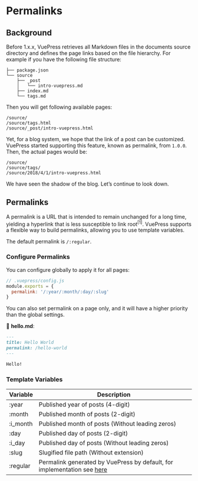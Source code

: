 # Permalinks

## Background

Before 1.x.x, VuePress retrieves all Markdown files in the documents source directory and defines the page links based on the file hierarchy. For example if you have the following file structure:

```
├── package.json
└── source
    ├── _post
    │   └── intro-vuepress.md
    ├── index.md
    └── tags.md
```

Then you will get following available pages:

```
/source/
/source/tags.html
/source/_post/intro-vuepress.html
```

Yet, for a blog system, we hope that the link of a post can be customized. VuePress started supporting this feature, known as permalink, from `1.0.0`. Then, the actual pages would be:

```
/source/
/source/tags/
/source/2018/4/1/intro-vuepress.html
```

We have seen the shadow of the blog. Let’s continue to look down.

## Permalinks

A permalink is a URL that is intended to remain unchanged for a long time, yielding a hyperlink that is less susceptible to link root<sup>[1]</sup>. VuePress supports a flexible way to build permalinks, allowing you to use template variables.

The default permalink is `/:regular`.

### Configure Permalinks

You can configure globally to apply it for all pages:

```js
// .vuepress/config.js
module.exports = {
  permalink: '/:year/:month/:day/:slug'
}
```

You can also set permalink on a page only, and it will have a higher priority than the global settings.

📝 __hello.md__:

```markdown
---
title: Hello World
permalink: /hello-world
---

Hello!
```

### Template Variables

| Variable | Description |
|---|---|
|:year|Published year of posts (4-digit)|
|:month|Published month of posts (2-digit)|
|:i_month|Published month of posts (Without leading zeros)|
|:day|Published day of posts (2-digit)|
|:i_day|Published day of posts (Without leading zeros)|
|:slug|Slugified file path (Without extension)|
|:regular| Permalink generated by VuePress by default, for implementation see [here](https://github.com/vuejs/vuepress/blob/master/packages/%40vuepress/shared-utils/src/fileToPath.ts) |
